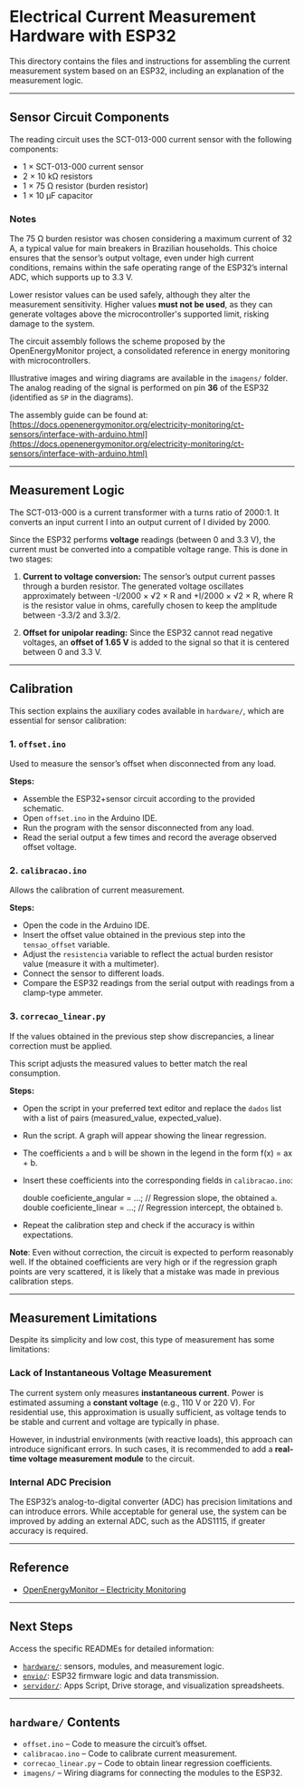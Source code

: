 # Electrical Current Measurement Hardware with ESP32

This directory contains the files and instructions for assembling the current measurement system based on an ESP32, including an explanation of the measurement logic.

---

## Sensor Circuit Components

The reading circuit uses the SCT-013-000 current sensor with the following components:

- 1 × SCT-013-000 current sensor
- 2 × 10 kΩ resistors
- 1 × 75 Ω resistor (burden resistor)
- 1 × 10 µF capacitor

### Notes

The 75 Ω burden resistor was chosen considering a maximum current of 32 A, a typical value for main breakers in Brazilian households. This choice ensures that the sensor’s output voltage, even under high current conditions, remains within the safe operating range of the ESP32’s internal ADC, which supports up to 3.3 V. 

Lower resistor values can be used safely, although they alter the measurement sensitivity. Higher values **must not be used**, as they can generate voltages above the microcontroller's supported limit, risking damage to the system.

The circuit assembly follows the scheme proposed by the OpenEnergyMonitor project, a consolidated reference in energy monitoring with microcontrollers.

Illustrative images and wiring diagrams are available in the `imagens/` folder. The analog reading of the signal is performed on pin **36** of the ESP32 (identified as `SP` in the diagrams).

The assembly guide can be found at:
[https://docs.openenergymonitor.org/electricity-monitoring/ct-sensors/interface-with-arduino.html](https://docs.openenergymonitor.org/electricity-monitoring/ct-sensors/interface-with-arduino.html)

---

## Measurement Logic

The SCT-013-000 is a current transformer with a turns ratio of 2000:1. It converts an input current I into an output current of I divided by 2000.

Since the ESP32 performs **voltage** readings (between 0 and 3.3 V), the current must be converted into a compatible voltage range. This is done in two stages:

1. **Current to voltage conversion:**
   The sensor’s output current passes through a burden resistor. The generated voltage oscillates approximately between -I/2000 × √2 × R and +I/2000 × √2 × R, where R is the resistor value in ohms, carefully chosen to keep the amplitude between -3.3/2 and 3.3/2.

2. **Offset for unipolar reading:**
   Since the ESP32 cannot read negative voltages, an **offset of 1.65 V** is added to the signal so that it is centered between 0 and 3.3 V.

---

## Calibration

This section explains the auxiliary codes available in `hardware/`, which are essential for sensor calibration:

### 1. `offset.ino`

Used to measure the sensor’s offset when disconnected from any load.

**Steps:**
- Assemble the ESP32+sensor circuit according to the provided schematic.
- Open `offset.ino` in the Arduino IDE.
- Run the program with the sensor disconnected from any load.
- Read the serial output a few times and record the average observed offset voltage.

### 2. `calibracao.ino`

Allows the calibration of current measurement.

**Steps:**
- Open the code in the Arduino IDE.
- Insert the offset value obtained in the previous step into the `tensao_offset` variable.
- Adjust the `resistencia` variable to reflect the actual burden resistor value (measure it with a multimeter).
- Connect the sensor to different loads.
- Compare the ESP32 readings from the serial output with readings from a clamp-type ammeter.

### 3. `correcao_linear.py`

If the values obtained in the previous step show discrepancies, a linear correction must be applied.

This script adjusts the measured values to better match the real consumption.

**Steps:**
- Open the script in your preferred text editor and replace the `dados` list with a list of pairs (measured_value, expected_value).
- Run the script. A graph will appear showing the linear regression.
- The coefficients `a` and `b` will be shown in the legend in the form f(x) = ax + b.
- Insert these coefficients into the corresponding fields in `calibracao.ino`:

    double coeficiente_angular = ...; // Regression slope, the obtained `a`.
    double coeficiente_linear  = ...; // Regression intercept, the obtained `b`.

- Repeat the calibration step and check if the accuracy is within expectations.

**Note**:
Even without correction, the circuit is expected to perform reasonably well.
If the obtained coefficients are very high or if the regression graph points are very scattered, it is likely that a mistake was made in previous calibration steps.

---

## Measurement Limitations

Despite its simplicity and low cost, this type of measurement has some limitations:

### Lack of Instantaneous Voltage Measurement

The current system only measures **instantaneous current**. Power is estimated assuming a **constant voltage** (e.g., 110 V or 220 V).
For residential use, this approximation is usually sufficient, as voltage tends to be stable and current and voltage are typically in phase.

However, in industrial environments (with reactive loads), this approach can introduce significant errors.
In such cases, it is recommended to add a **real-time voltage measurement module** to the circuit.

### Internal ADC Precision

The ESP32’s analog-to-digital converter (ADC) has precision limitations and can introduce errors.
While acceptable for general use, the system can be improved by adding an external ADC, such as the ADS1115, if greater accuracy is required.

---

## Reference

- [OpenEnergyMonitor – Electricity Monitoring](https://docs.openenergymonitor.org/electricity-monitoring/index.html)

---

## Next Steps

Access the specific READMEs for detailed information:

- [`hardware/`](../hardware/README.md): sensors, modules, and measurement logic.
- [`envio/`](../envio/README.md): ESP32 firmware logic and data transmission.
- [`servidor/`](../servidor/README.md): Apps Script, Drive storage, and visualization spreadsheets.

---

## `hardware/` Contents

- `offset.ino` – Code to measure the circuit’s offset.
- `calibracao.ino` – Code to calibrate current measurement.
- `correcao_linear.py` – Code to obtain linear regression coefficients.
- `imagens/` – Wiring diagrams for connecting the modules to the ESP32.